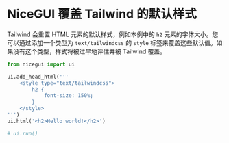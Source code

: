 # NiceGUI 覆盖 Tailwind 的默认样式

Tailwind 会重置 HTML 元素的默认样式，例如本例中的 `h2` 元素的字体大小。您可以通过添加一个类型为 `text/tailwindcss` 的 `style` 标签来覆盖这些默认值。如果没有这个类型，样式将被过早地评估并被 Tailwind 覆盖。

```python
from nicegui import ui

ui.add_head_html('''
    <style type="text/tailwindcss">
        h2 {
            font-size: 150%;
        }
    </style>
''')
ui.html('<h2>Hello world!</h2>')

# ui.run()
```
